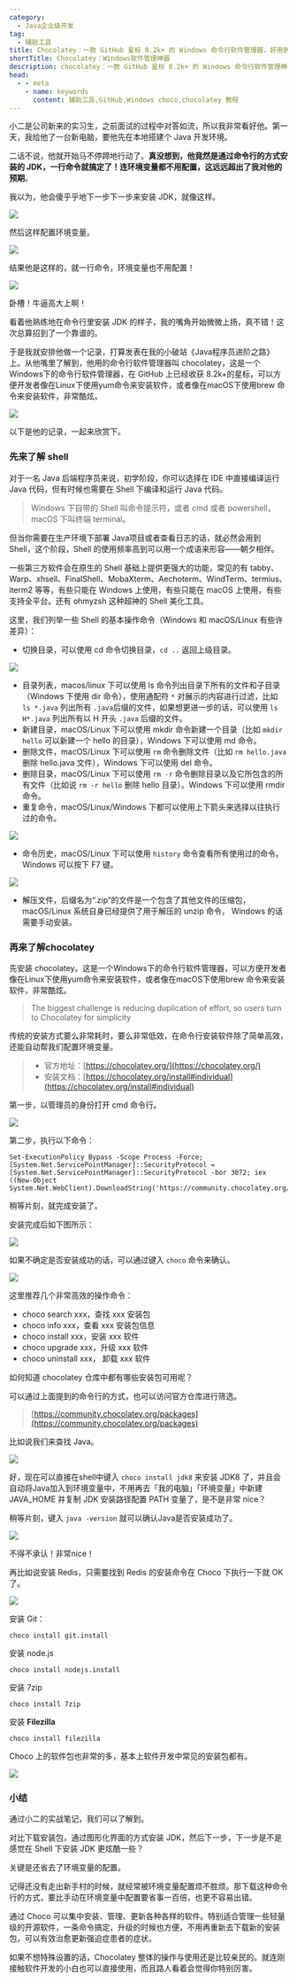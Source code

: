 ```yaml
---
category:
  - Java企业级开发
tag:
  - 辅助工具
title: Chocolatey：一款 GitHub 星标 8.2k+ 的 Windows 命令行软件管理器，好用到爆！
shortTitle: Chocolatey：Windows软件管理神器
description: chocolatey：一款 GitHub 星标 8.2k+ 的 Windows 命令行软件管理神器，好用到爆！
head:
  - - meta
    - name: keywords
      content: 辅助工具,GitHub,Windows choco,chocolatey 教程
---
```


小二是公司新来的实习生，之前面试的过程中对答如流，所以我非常看好他。第一天，我给他了一台新电脑，要他先在本地搭建个 Java 开发环境。

二话不说，他就开始马不停蹄地行动了。**真没想到，他竟然是通过命令行的方式安装的 JDK，一行命令就搞定了！连环境变量都不用配置，这远远超出了我对他的预期**。

我以为，他会傻乎乎地下一步下一步来安装 JDK，就像这样。


![](https://cdn.tobebetterjavaer.com/tobebetterjavaer/images/gongju/choco-474773ad-69eb-467d-acd8-1928ebf27e3a.png)

然后这样配置环境变量。


![](https://cdn.tobebetterjavaer.com/tobebetterjavaer/images/gongju/choco-c463c792-60a8-4d16-8cba-dcbe1ece1453.png)

结果他是这样的，就一行命令，环境变量也不用配置！


![](https://cdn.tobebetterjavaer.com/tobebetterjavaer/images/gongju/choco-340c54de-c793-4bbc-9112-96977f8ec69a.png)

卧槽！牛逼高大上啊！

看着他熟练地在命令行里安装 JDK 的样子，我的嘴角开始微微上扬，真不错！这次总算招到了一个靠谱的。

于是我就安排他做一个记录，打算发表在我的小破站《Java程序员进阶之路》上。从他嘴里了解到，他用的命令行软件管理器叫 chocolatey，这是一个Windows下的命令行软件管理器，在 GitHub 上已经收获 8.2k+的星标，可以方便开发者像在Linux下使用yum命令来安装软件，或者像在macOS下使用brew 命令来安装软件，非常酷炫。



![](https://cdn.tobebetterjavaer.com/tobebetterjavaer/images/gongju/choco-92ee5dda-830f-47fd-8770-7a765ef30b5a.png)


以下是他的记录，一起来欣赏下。

### 先来了解 shell

对于一名 Java 后端程序员来说，初学阶段，你可以选择在 IDE 中直接编译运行 Java 代码，但有时候也需要在 Shell 下编译和运行 Java 代码。

>Windows 下自带的 Shell 叫命令提示符，或者 cmd 或者 powershell，macOS 下叫终端 terminal。

但当你需要在生产环境下部署 Java项目或者查看日志的话，就必然会用到 Shell，这个阶段，Shell 的使用频率高到可以用一个成语来形容——朝夕相伴。

一些第三方软件会在原生的 Shell 基础上提供更强大的功能，常见的有 tabby、Warp、xhsell、FinalShell、MobaXterm、Aechoterm、WindTerm、termius、iterm2 等等，有些只能在 Windows 上使用，有些只能在 macOS 上使用，有些支持全平台。还有 ohmyzsh 这种超神的 Shell 美化工具。

这里，我们列举一些 Shell 的基本操作命令（Windows 和 macOS/Linux 有些许差异）：

- 切换目录，可以使用 cd 命令切换目录，`cd ..` 返回上级目录。



![](https://cdn.tobebetterjavaer.com/tobebetterjavaer/images/gongju/choco-21db6ccd-3bec-4e8c-b72a-6cba674cae63.png)

- 目录列表，macos/linux 下可以使用 ls 命令列出目录下所有的文件和子目录（Windows 下使用 dir 命令），使用通配符 `*` 对展示的内容进行过滤，比如 `ls *.java` 列出所有 `.java`后缀的文件，如果想更进一步的话，可以使用 `ls H*.java` 列出所有以 H 开头 `.java` 后缀的文件。
- 新建目录，macOS/Linux 下可以使用 mkdir 命令新建一个目录（比如 `mkdir hello` 可以新建一个 hello 的目录），Windows 下可以使用 md 命令。
- 删除文件，macOS/Linux 下可以使用 `rm` 命令删除文件（比如 `rm hello.java` 删除 hello.java 文件），Windows 下可以使用 del 命令。
- 删除目录，macOS/Linux 下可以使用 `rm -r` 命令删除目录以及它所包含的所有文件（比如说 `rm -r hello` 删除 hello 目录）。Windows 下可以使用 rmdir 命令。
- 重复命令，macOS/Linux/Windows 下都可以使用上下箭头来选择以往执行过的命令。


![](https://cdn.tobebetterjavaer.com/tobebetterjavaer/images/gongju/choco-269f4133-cdd3-414f-baf9-31067e0eb27f.png)

- 命令历史，macOS/Linux 下可以使用 `history` 命令查看所有使用过的命令。Windows 可以按下 F7 键。



![](https://cdn.tobebetterjavaer.com/tobebetterjavaer/images/gongju/choco-96eb0dde-c08c-4b52-9007-8f3130e22d94.png)

- 解压文件，后缀名为“.zip”的文件是一个包含了其他文件的压缩包，macOS/Linux 系统自身已经提供了用于解压的 unzip 命令， Windows 的话需要手动安装。

### 再来了解chocolatey

先安装 chocolatey。这是一个Windows下的命令行软件管理器，可以方便开发者像在Linux下使用yum命令来安装软件，或者像在macOS下使用brew 命令来安装软件，非常酷炫。

>The biggest challenge is reducing duplication of effort, so users turn to Chocolatey for simplicity

传统的安装方式要么非常耗时，要么非常低效，在命令行安装软件除了简单高效，还能自动帮我们配置环境变量。

>- 官方地址：[https://chocolatey.org/](https://chocolatey.org/)
>- 安装文档：[https://chocolatey.org/install#individual](https://chocolatey.org/install#individual)

第一步，以管理员的身份打开 cmd 命令行。



![](https://cdn.tobebetterjavaer.com/tobebetterjavaer/images/gongju/choco-3dae462d-56d1-4e80-9d47-bcba1c2ee292.png)

第二步，执行以下命令：

```
Set-ExecutionPolicy Bypass -Scope Process -Force; [System.Net.ServicePointManager]::SecurityProtocol = [System.Net.ServicePointManager]::SecurityProtocol -bor 3072; iex ((New-Object System.Net.WebClient).DownloadString('https://community.chocolatey.org/install.ps1'))
```

稍等片刻，就完成安装了。

安装完成后如下图所示：


![](https://cdn.tobebetterjavaer.com/tobebetterjavaer/images/gongju/choco-2cfc4656-e996-4678-bd57-29cc78587e73.png)

如果不确定是否安装成功的话，可以通过键入 `choco` 命令来确认。


![](https://cdn.tobebetterjavaer.com/tobebetterjavaer/images/gongju/choco-2db830bd-76f5-4b28-8f1d-1642b3e8476b.png)

这里推荐几个非常高效的操作命令：

- choco search xxx，查找 xxx 安装包
- choco info xxx，查看 xxx 安装包信息
- choco install xxx，安装 xxx 软件
- choco upgrade xxx，升级 xxx 软件
- choco uninstall xxx， 卸载 xxx 软件

如何知道 chocolatey 仓库中都有哪些安装包可用呢？

可以通过上面提到的命令行的方式，也可以访问官方仓库进行筛选。

>[https://community.chocolatey.org/packages](https://community.chocolatey.org/packages)

比如说我们来查找 Java。


![](https://cdn.tobebetterjavaer.com/tobebetterjavaer/images/gongju/choco-aa483180-e395-4753-b8ca-0479b05ec4b5.png)

好，现在可以直接在shell中键入 `choco install jdk8` 来安装 JDK8 了，并且会自动将Java加入到环境变量中，不用再去「我的电脑」「环境变量」中新建 JAVA_HOME 并复制 JDK 安装路径配置 PATH 变量了，是不是非常 nice？

稍等片刻，键入 `java -version` 就可以确认Java是否安装成功了。



![](https://cdn.tobebetterjavaer.com/tobebetterjavaer/images/gongju/choco-ddc37a22-43d7-4e40-bcfd-7208f9d1df59.png)

不得不承认！非常nice！

再比如说安装 Redis，只需要找到 Redis 的安装命令在 Choco 下执行一下就 OK 了。



![](https://cdn.tobebetterjavaer.com/tobebetterjavaer/images/gongju/choco-9cd5f46e-054c-4e1e-bcbb-1d11e36accfe.png)

安装 Git：

```
choco install git.install 
```

安装 node.js

```
choco install nodejs.install 
```

安装 7zip

```
choco install 7zip
```

安装 **Filezilla**

```
choco install filezilla
```

Choco 上的软件包也非常的多，基本上软件开发中常见的安装包都有。


![](https://cdn.tobebetterjavaer.com/tobebetterjavaer/images/gongju/choco-0f43e407-68ab-4c2d-8fb9-7fb88ca638ec.png)


### 小结

通过小二的实战笔记，我们可以了解到。

对比下载安装包，通过图形化界面的方式安装 JDK，然后下一步，下一步是不是感觉在 Shell 下安装 JDK 更炫酷一些？

关键是还省去了环境变量的配置。

记得还没有走出新手村的时候，就经常被环境变量配置烦不胜烦。那下载这种命令行的方式，要比手动在环境变量中配置要省事一百倍，也更不容易出错。

通过 Choco 可以集中安装、管理、更新各种各样的软件。特别适合管理一些轻量级的开源软件，一条命令搞定，升级的时候也方便，不用再重新去下载新的安装包，可以有效治愈更新强迫症患者的症状。

如果不想特殊设置的话，Chocolatey 整体的操作与使用还是比较亲民的。就连刚接触软件开发的小白也可以直接使用，而且路人看着会觉得你特别厉害。



